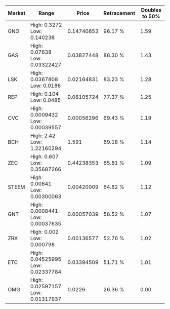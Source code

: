 | Market | Range | Price| Retracement | Doubles to 50% |
| --- | --- | --- | --- | --- |
| GNO | High: 0.3272<br />Low: 0.140238 | 0.14740653 | 96.17 % | 1.59 |
| GAS | High: 0.07638<br />Low: 0.03322427 | 0.03827448 | 88.30 % | 1.43 |
| LSK | High: 0.0367808<br />Low: 0.0186 | 0.02164831 | 83.23 % | 1.28 |
| REP | High: 0.104<br />Low: 0.0485 | 0.06105724 | 77.37 % | 1.25 |
| CVC | High: 0.0009432<br />Low: 0.00039557 | 0.00056296 | 69.43 % | 1.19 |
| BCH | High: 2.42<br />Low: 1.22160294 | 1.591 | 69.18 % | 1.14 |
| ZEC | High: 0.607<br />Low: 0.35687266 | 0.44238353 | 65.81 % | 1.09 |
| STEEM | High: 0.00641<br />Low: 0.00300063 | 0.00420009 | 64.82 % | 1.12 |
| GNT | High: 0.0008441<br />Low: 0.00037635 | 0.00057039 | 58.52 % | 1.07 |
| ZRX | High: 0.002<br />Low: 0.000798 | 0.00136577 | 52.76 % | 1.02 |
| ETC | High: 0.04525995<br />Low: 0.02337784 | 0.03394509 | 51.71 % | 1.01 |
| OMG | High: 0.02597157<br />Low: 0.01317937 | 0.0226 | 26.36 % | 0.00 |
